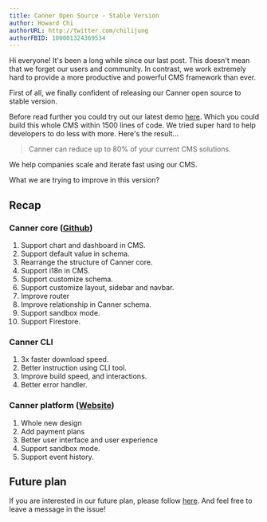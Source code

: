 ```yaml
---
title: Canner Open Source - Stable Version
author: Howard Chi
authorURL: http://twitter.com/chilijung
authorFBID: 100001324369534
---
```


Hi everyone! It's been a long while since our last post. This doesn't mean that we forget our users and community. In contrast, we work extremely hard to provide a more productive and powerful CMS framework than ever.

First of all, we finally confident of releasing our Canner open source to stable version.

<!--truncate-->

Before read further you could try out our latest demo [here](https://www.canner.io/demo). Which you could build this whole CMS within 1500 lines of code. We tried super hard to help developers to do less with more. Here's the result...

> Canner can reduce up to 80% of your current CMS solutions.

We help companies scale and iterate fast using our CMS.

What we are trying to improve in this version?

## Recap

### Canner core ([Github](https://www.github.com/canner/canner))

1. Support chart and dashboard in CMS.
2. Support default value in schema.
3. Rearrange the structure of Canner core.
4. Support i18n in CMS.
5. Support customize schema.
6. Support customize layout, sidebar and navbar.
7. Improve router
8. Improve relationship in Canner schema.
9. Support sandbox mode.
10. Support Firestore.


### Canner CLI

1. 3x faster download speed.
2. Better instruction using CLI tool.
3. Improve build speed, and interactions.
4. Better error handler.

### Canner platform ([Website](https://www.canner.io))

1. Whole new design
2. Add payment plans
3. Better user interface and user experience
4. Support sandbox mode.
5. Support event history.

## Future plan

If you are interested in our future plan, please follow [here](https://github.com/Canner/canner/issues/123). And feel free to leave a message in the issue!